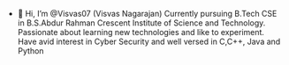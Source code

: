 - 👋 Hi, I’m @Visvas07 (Visvas Nagarajan)
Currently pursuing B.Tech CSE in B.S.Abdur Rahman Crescent Institute of Science and Technology. Passionate about learning new technologies and like to experiment. Have avid interest in Cyber Security and well versed in C,C++, Java and Python

<!---
Visvas07/Visvas07 is a ✨ special ✨ repository because its `README.md` (this file) appears on your GitHub profile.
You can click the Preview link to take a look at your changes.
--->
